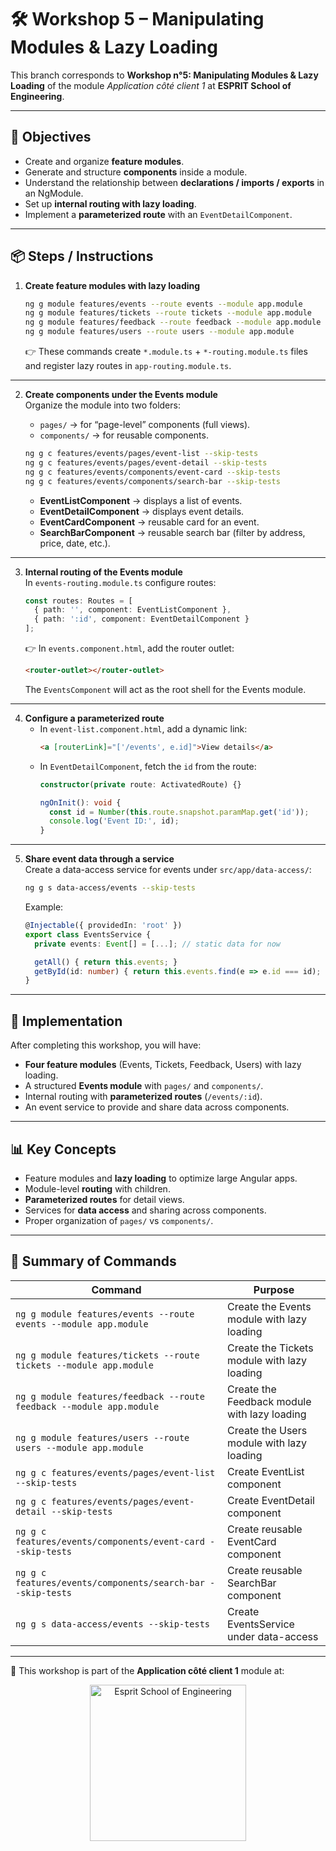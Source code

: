 # 🛠️ Workshop 5 – Manipulating Modules & Lazy Loading

This branch corresponds to **Workshop n°5: Manipulating Modules & Lazy Loading** of the module *Application côté client 1* at **ESPRIT School of Engineering**.

---

## 🎯 Objectives
- Create and organize **feature modules**.  
- Generate and structure **components** inside a module.  
- Understand the relationship between **declarations / imports / exports** in an NgModule.  
- Set up **internal routing with lazy loading**.  
- Implement a **parameterized route** with an `EventDetailComponent`.  

---

## 📦 Steps / Instructions

1. **Create feature modules with lazy loading**  
   ```bash
   ng g module features/events --route events --module app.module
   ng g module features/tickets --route tickets --module app.module
   ng g module features/feedback --route feedback --module app.module
   ng g module features/users --route users --module app.module
   ```
   👉 These commands create `*.module.ts` + `*-routing.module.ts` files and register lazy routes in `app-routing.module.ts`.

---

2. **Create components under the Events module**  
   Organize the module into two folders:  
   - `pages/` → for “page-level” components (full views).  
   - `components/` → for reusable components.  

   ```bash
   ng g c features/events/pages/event-list --skip-tests
   ng g c features/events/pages/event-detail --skip-tests
   ng g c features/events/components/event-card --skip-tests
   ng g c features/events/components/search-bar --skip-tests
   ```

   - **EventListComponent** → displays a list of events.  
   - **EventDetailComponent** → displays event details.  
   - **EventCardComponent** → reusable card for an event.  
   - **SearchBarComponent** → reusable search bar (filter by address, price, date, etc.).  

---

3. **Internal routing of the Events module**  
   In `events-routing.module.ts` configure routes:  
   ```ts
   const routes: Routes = [
     { path: '', component: EventListComponent },
     { path: ':id', component: EventDetailComponent }
   ];
   ```

   👉 In `events.component.html`, add the router outlet:  
   ```html
   <router-outlet></router-outlet>
   ```
   The `EventsComponent` will act as the root shell for the Events module.

---

4. **Configure a parameterized route**  
   - In `event-list.component.html`, add a dynamic link:  
     ```html
     <a [routerLink]="['/events', e.id]">View details</a>
     ```
   - In `EventDetailComponent`, fetch the `id` from the route:  
     ```ts
     constructor(private route: ActivatedRoute) {}

     ngOnInit(): void {
       const id = Number(this.route.snapshot.paramMap.get('id'));
       console.log('Event ID:', id);
     }
     ```

---

5. **Share event data through a service**  
   Create a data-access service for events under `src/app/data-access/`:  
   ```bash
   ng g s data-access/events --skip-tests
   ```

   Example:  
   ```ts
   @Injectable({ providedIn: 'root' })
   export class EventsService {
     private events: Event[] = [...]; // static data for now

     getAll() { return this.events; }
     getById(id: number) { return this.events.find(e => e.id === id); }
   }
   ```

---

## 🚀 Implementation
After completing this workshop, you will have:  
- **Four feature modules** (Events, Tickets, Feedback, Users) with lazy loading.  
- A structured **Events module** with `pages/` and `components/`.  
- Internal routing with **parameterized routes** (`/events/:id`).  
- An event service to provide and share data across components.  

---

## 📊 Key Concepts
- Feature modules and **lazy loading** to optimize large Angular apps.  
- Module-level **routing** with children.  
- **Parameterized routes** for detail views.  
- Services for **data access** and sharing across components.  
- Proper organization of `pages/` vs `components/`.  

---

## 📝 Summary of Commands

| Command                                                     | Purpose                                    |
|-------------------------------------------------------------|--------------------------------------------|
| `ng g module features/events --route events --module app.module`   | Create the Events module with lazy loading |
| `ng g module features/tickets --route tickets --module app.module` | Create the Tickets module with lazy loading|
| `ng g module features/feedback --route feedback --module app.module` | Create the Feedback module with lazy loading |
| `ng g module features/users --route users --module app.module` | Create the Users module with lazy loading |
| `ng g c features/events/pages/event-list --skip-tests`       | Create EventList component                 |
| `ng g c features/events/pages/event-detail --skip-tests`     | Create EventDetail component               |
| `ng g c features/events/components/event-card --skip-tests`  | Create reusable EventCard component        |
| `ng g c features/events/components/search-bar --skip-tests`  | Create reusable SearchBar component        |
| `ng g s data-access/events --skip-tests`                     | Create EventsService under data-access     |

---

🏫 This workshop is part of the **Application côté client 1** module at:  

<p align="center">  
  <img src="https://cdio.esprit.tn/images/cdio/esprit.png" alt="Esprit School of Engineering" width="250"/>  
</p>

